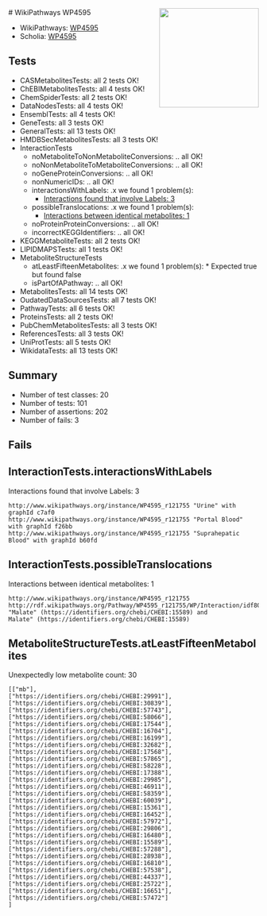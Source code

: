 <img style="float: right; width: 200px" src="https://upload.wikimedia.org/wikipedia/commons/thumb/8/83/Wplogo_with_text_500.png/640px-Wplogo_with_text_500.png" />
# WikiPathways WP4595

* WikiPathways: [WP4595](https://new.wikipathways.org/pathways/WP4595)
* Scholia: [WP4595](https://scholia.toolforge.org/wikipathways/WP4595)
## Tests
* CASMetabolitesTests: all 2 tests OK!
* ChEBIMetabolitesTests: all 4 tests OK!
* ChemSpiderTests: all 2 tests OK!
* DataNodesTests: all 4 tests OK!
* EnsemblTests: all 4 tests OK!
* GeneTests: all 3 tests OK!
* GeneralTests: all 13 tests OK!
* HMDBSecMetabolitesTests: all 3 tests OK!
* InteractionTests
    * noMetaboliteToNonMetaboliteConversions: .. all OK!
    * noNonMetaboliteToMetaboliteConversions: .. all OK!
    * noGeneProteinConversions: .. all OK!
    * nonNumericIDs: .. all OK!
    * interactionsWithLabels: .x we found 1 problem(s):
        * [Interactions found that involve Labels: 3](#630d267a)
    * possibleTranslocations: .x we found 1 problem(s):
        * [Interactions between identical metabolites: 1](#d59038c4)
    * noProteinProteinConversions: .. all OK!
    * incorrectKEGGIdentifiers: .. all OK!
* KEGGMetaboliteTests: all 2 tests OK!
* LIPIDMAPSTests: all 1 tests OK!
* MetaboliteStructureTests
    * atLeastFifteenMetabolites: .x we found 1 problem(s):
            * Expected true but found false
    * isPartOfAPathway: .. all OK!
* MetabolitesTests: all 14 tests OK!
* OudatedDataSourcesTests: all 7 tests OK!
* PathwayTests: all 6 tests OK!
* ProteinsTests: all 2 tests OK!
* PubChemMetabolitesTests: all 3 tests OK!
* ReferencesTests: all 3 tests OK!
* UniProtTests: all 5 tests OK!
* WikidataTests: all 13 tests OK!


## Summary

* Number of test classes: 20
* Number of tests: 101
* Number of assertions: 202
* Number of fails: 3

## Fails

<a name="630d267a" />

## InteractionTests.interactionsWithLabels

Interactions found that involve Labels: 3
```
http://www.wikipathways.org/instance/WP4595_r121755 "Urine" with graphId c7af0
http://www.wikipathways.org/instance/WP4595_r121755 "Portal Blood" with graphId f26bb
http://www.wikipathways.org/instance/WP4595_r121755 "Suprahepatic Blood" with graphId b60fd
```

<a name="d59038c4" />

## InteractionTests.possibleTranslocations

Interactions between identical metabolites: 1
```
http://www.wikipathways.org/instance/WP4595_r121755 http://rdf.wikipathways.org/Pathway/WP4595_r121755/WP/Interaction/idf805350e "Malate" (https://identifiers.org/chebi/CHEBI:15589) and 
Malate" (https://identifiers.org/chebi/CHEBI:15589)
```

<a name="3b0f9ae8" />

## MetaboliteStructureTests.atLeastFifteenMetabolites

Unexpectedly low metabolite count: 30

```
[["mb"],
["https://identifiers.org/chebi/CHEBI:29991"],
["https://identifiers.org/chebi/CHEBI:30839"],
["https://identifiers.org/chebi/CHEBI:57743"],
["https://identifiers.org/chebi/CHEBI:58066"],
["https://identifiers.org/chebi/CHEBI:17544"],
["https://identifiers.org/chebi/CHEBI:16704"],
["https://identifiers.org/chebi/CHEBI:16199"],
["https://identifiers.org/chebi/CHEBI:32682"],
["https://identifiers.org/chebi/CHEBI:17568"],
["https://identifiers.org/chebi/CHEBI:57865"],
["https://identifiers.org/chebi/CHEBI:58228"],
["https://identifiers.org/chebi/CHEBI:17388"],
["https://identifiers.org/chebi/CHEBI:29985"],
["https://identifiers.org/chebi/CHEBI:46911"],
["https://identifiers.org/chebi/CHEBI:58359"],
["https://identifiers.org/chebi/CHEBI:60039"],
["https://identifiers.org/chebi/CHEBI:15361"],
["https://identifiers.org/chebi/CHEBI:16452"],
["https://identifiers.org/chebi/CHEBI:57972"],
["https://identifiers.org/chebi/CHEBI:29806"],
["https://identifiers.org/chebi/CHEBI:16480"],
["https://identifiers.org/chebi/CHEBI:15589"],
["https://identifiers.org/chebi/CHEBI:57288"],
["https://identifiers.org/chebi/CHEBI:28938"],
["https://identifiers.org/chebi/CHEBI:16810"],
["https://identifiers.org/chebi/CHEBI:57538"],
["https://identifiers.org/chebi/CHEBI:44337"],
["https://identifiers.org/chebi/CHEBI:25722"],
["https://identifiers.org/chebi/CHEBI:16651"],
["https://identifiers.org/chebi/CHEBI:57472"]
]
```

